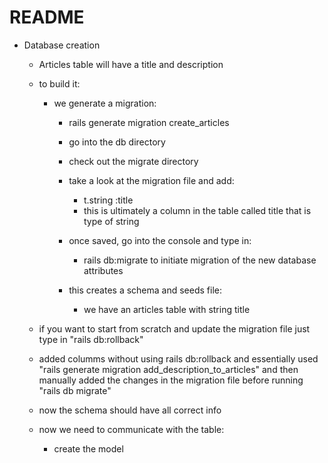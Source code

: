 # README


* Database creation
  - Articles table will have a title and description
  - to build it:
    - we generate a migration:
        - rails generate migration create_articles
        - go into the db directory
        - check out the migrate directory
        - take a look at the migration file and add:
            - t.string :title
            - this is ultimately a column in the table called title that is type of string
        - once saved, go into the console and type in:
            - rails db:migrate to initiate migration of the new database attributes

        - this creates a schema and seeds file:
          - we have an articles table with string title

  - if you want to start from scratch and update the migration file just type in "rails db:rollback"

  - added columms without using rails db:rollback and essentially used "rails generate migration add_description_to_articles" and then manually added the changes in the migration file before running "rails db migrate"

  - now the schema should have all correct info

  - now we need to communicate with the table:
      - create the model
